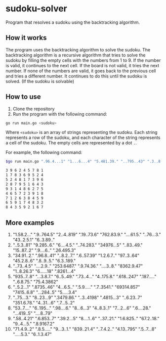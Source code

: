 # sudoku-solver
Program that resolves a sudoku using the backtracking algorithm.

## How it works

The program uses the backtracking algorithm to solve the sudoku. The backtracking algorithm is a recursive algorithm that tries to solve the sudoku by filling the empty cells with the numbers from 1 to 9. If the number is valid, it continues to the next cell. If the board is not valid, it tries the next number. If none of the numbers are valid, it goes back to the previous cell and tries a different number. It continues to do this until the sudoku is solved. (If the sudoku is solvable)

## How to use

1. Clone the repository
2. Run the program with the following command:
```bash
go run main.go <sudoku>
```
Where `<sudoku>` is an array of strings representing the sudoku. Each string represents a row of the sudoku, and each character of the string represents a cell of the sudoku. The empty cells are represented by a dot `.`.

For example, the following command:
```bash
$go run main.go ".96.4...1" "1...6...4" "5.481.39." "..795..43" ".3..8...." "4.5.23.18" ".1.63..59" ".59.7.83." "..359...7"

3 9 6 2 4 5 7 8 1
1 7 8 3 6 9 5 2 4
5 2 4 8 1 7 3 9 6
2 8 7 9 5 1 6 4 3
9 3 1 4 8 6 2 7 5
4 6 5 7 2 3 9 1 8
7 1 2 6 3 8 4 5 9
6 5 9 1 7 4 8 3 2
8 4 3 5 9 2 1 6 7
```

## More examples

1. "1.58.2..." ".9..764.5" "2..4..819" ".19..73.6" "762.83.9." "....61.5." "..76...3." "43..2.5.1" "6..3.89.."
2. "..5.3..81" "9.285..6." "6....4.5." "..74.283." "34976...5" "..83..49." "15..87..2" ".9....6.." ".26.495.3"
3. "34.91..2." ".96.8..41" "..8.2..7." ".6..57.39" "1.2.6.7.." "97..3..64" "45.2.8..6" ".8..9..5." "6.3..189."
4. "..73..4.5" "....2.9.." "253.6487." ".9.74.36." "....3..8." "8362.9.47" "1..8.26.3" "6......18" ".8261...4"
5. "935..7..8" "...3.8.7." "6..5..49." ".73..4..." "4..175.8." ".618..247" ".187....." "..6.8.75." "75.4.3862"
6. "..5.2...1" ".8735..46" "4...6.5.." ".5.9....." ".7..3541." "69314.857" "7415..6.8" "...284..5" "5.....3.4"
7. "..75...3." "8..23...9" ".3479.86." "..3..4198" ".4815...3" "..6.23..7" "351.6.78." "4..31...6" ".7...5..2"
8. "53..7...." "6..195..." ".98....6." "8...6...3" "4..8.3..1" "7...2...6" ".6....28." "...419..5" "....8..79"
9. ".58..4.21" ".6.853..7" ".39.2...5" "8....1..6" "..37..21." "1.6.825.." "67.2..18." "9..4...5." ".8.9167.2"
10. "71.4.9..2" ".8.5....." "9...3..1." "839..21.4" "..7.4.2.." "4.13..795" ".5..7...8" ".....5.3." "6..1.3.47"